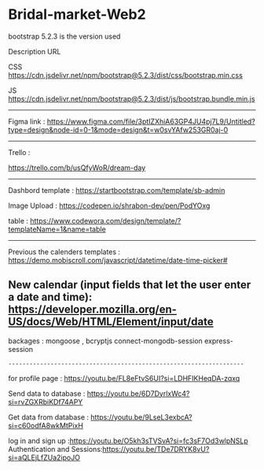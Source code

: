# Bridal-market-Web2

bootstrap 5.2.3 is the version used 

Description	URL

CSS	https://cdn.jsdelivr.net/npm/bootstrap@5.2.3/dist/css/bootstrap.min.css


JS	https://cdn.jsdelivr.net/npm/bootstrap@5.2.3/dist/js/bootstrap.bundle.min.js

-------------------------------------------------------------------------------

 Figma link :
https://www.figma.com/file/3ptIZXhiA63GP4JU4pj7L9/Untitled?type=design&node-id=0-1&mode=design&t=w0svYAfw253GR0aj-0

------------------------------------------------------------------------------------

Trello : 

https://trello.com/b/usQfyWoR/dream-day

-----------------------------------------------------------------
Dashbord template :
https://startbootstrap.com/template/sb-admin

Image Upload :
https://codepen.io/shrabon-dev/pen/PodYOxg

table :
https://www.codewora.com/design/template/?templateName=1&name=table

-----------------------------------------------
Previous the calenders templates : 
https://demo.mobiscroll.com/javascript/datetime/date-time-picker# 

New calendar (input fields that let the user enter a date and time): https://developer.mozilla.org/en-US/docs/Web/HTML/Element/input/date
-------------------------------------------------------------------
backages : mongoose , bcryptjs
    connect-mongodb-session
    express-session

    -------------------------------------------------------------------
for profile page :
    https://youtu.be/FL8eFtvS6UI?si=LDHFIKHeqDA-zqxq
    
Send data to database  :
https://youtu.be/6D7DyrlxWc4?si=rvZGXRbiKDf74APY

 Get data from database : 
https://youtu.be/9LseL3exbcA?si=c60odfA8wkMtPixH


log in and sign up :https://youtu.be/O5kh3sTVSvA?si=fc3sF7Od3wlpNSLp
Authentication and Sessions:https://youtu.be/TDe7DRYK8vU?si=aQLEjLfZUa2ipoJO

